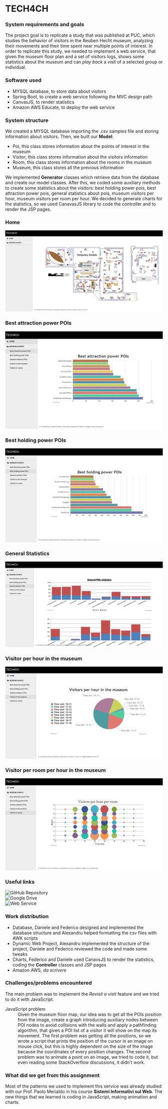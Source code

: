# TECH4CH
### System requirements and goals
The project goal is to replicate a study that was published at PUC, which studies the behavior of visitors in the Reuben Hecht museum, analyzing their movements and their time spent near multiple points of interest. In order to replicate this study, we needed to implement a web service, that given the museum floor plan and a set of visitors logs, shows some statistics about the museum and can *play back* a visit of a selected group or individual.
### Software used
* MYSQL database, to store data about visitors
* Spring Boot, to create a web service following the MVC design path
* CanvasJS, to render statistics
* Amazon AWS Educate, to deploy the web service
### System structure
We created a MYSQL database importing the .csv samples file and storing information about visitors. Then, we built our **Model**:
* Poi, this class stores information about the points of interest in the museum
* Visitor, this class stores information about the visitors information
* Room, this class stores information about the rooms in the museum
* Museum, this class stores all the previous information

We implemented **Generator** classes which retrieve data from the database and create our model classes. After this, we coded some auxiliary methods to create some statistics about the visitors: best holding power pois, best attraction power pois, general statistics about pois, museum visitors per hour, museum visitors per room per hour.
We decided to generate charts for the statistics, so we used CanavasJS library to code the controller and to render the JSP pages.
### Home
![Home](/readme_images/home.png)
### Best attraction power POIs
![Best attraction power POIs](/readme_images/bestAttraction.png)
### Best holding power POIs
![Best holding power POIs](/readme_images/bestHolding.png)
### General Statistics
![General Statistics](/readme_images/generalStats.png)
### Visitor per hour in the museum
![Visitor per hour in the museum](/readme_images/vph.png)
### Visitor per room per hour in the museum
![Visitor per room per hour in the museum](/readme_images/vprh.png)

### Useful links
![GitHub Repository](https://github.com/alexandruRopotica/project-tech4ch)<br>
![Google Drive](https://drive.google.com/drive/my-drive)<br>
![Web Service]()<br>
### Work distribution
* Database, Daniele and Federico designed and implemented the database structure and Alexandru helped formatting the csv files with AWK scripts
* Dynamic Web Project, Alexandru implemented the structure of the project, Daniele and Federico reviewed the code and made some tweaks
* Charts, Federico and Daniele used CanavsJS to render the statistics, coding the **Controller** classes and JSP pages
* Amazon AWS, *da scrivere*
### Challenges/problems encountered
The main problem was to implement the *Revisit a visit* feature and we tried to do it with JavaScript.
<dl>
<dt>JavaScript problem</dt>
<dd>Given the museum floor map, our idea was to get all the POIs position from the image, create a graph introducing auxiliary nodes between POI nodes to avoid collisions with the walls and apply a pathfinding algorithm, that given a POI list of a visitor it will show on the map its movement. The first problem was getting all the positions, so we wrote a script that prints the position of the cursor in an image on mouse click, but this is highly dependent on the size of the image because the coordinates of every position changes. The second problem was to animate a point on an image, we tried to code it, but even reading some StackOverflow discussions, it didn't work.</dd>
</dl>

### What did we get from this assignment
Most of the patterns we used to implement this service was already studied with our Prof. Paolo Merialdo in his course **Sistemi Informativi sul Web**. The new things that we learned is coding in JavaScript, making animation and charts.
